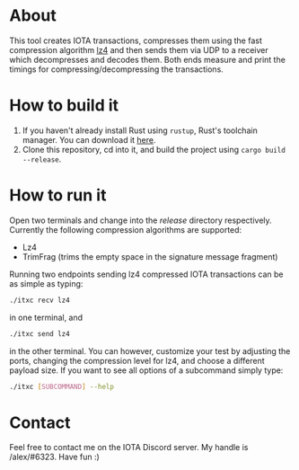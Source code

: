 # About
This tool creates IOTA transactions, compresses them using the fast compression algorithm [lz4](https://en.wikipedia.org/wiki/LZ4_(compression_algorithm)) and then sends them via UDP to a receiver which decompresses and decodes them. Both ends measure and print the timings for compressing/decompressing the transactions. 

# How to build it
1. If you haven't already install Rust using `rustup`, Rust's toolchain manager. You can download it [here](https://www.rust-lang.org/tools/install).
2. Clone this repository, cd into it, and build the project using `cargo build --release`.

# How to run it
Open two terminals and change into the *release* directory respectively. Currently the following compression algorithms are supported:
* Lz4
* TrimFrag (trims the empty space in the signature message fragment)

Running two endpoints sending lz4 compressed IOTA transactions can be as simple as typing: 
```Bash
./itxc recv lz4 
```
in one terminal, and 
```Bash
./itxc send lz4
```
in the other terminal. You can however, customize your test by adjusting the ports, changing the compression level for lz4, and choose a different payload size. If you want to see all options of a subcommand simply type:
```Bash
./itxc [SUBCOMMAND] --help
```

# Contact 
Feel free to contact me on the IOTA Discord server. My handle is /alex/#6323. Have fun :)
